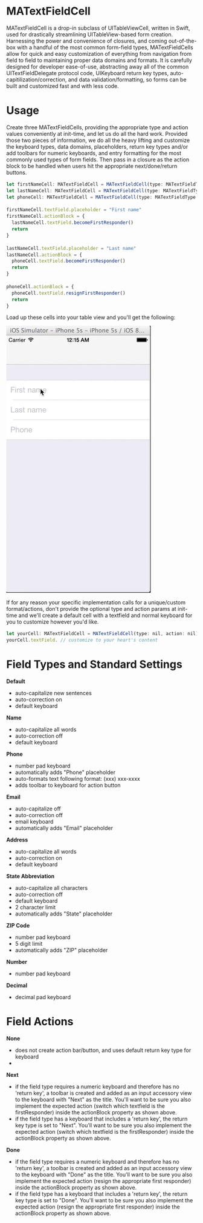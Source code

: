 MATextFieldCell
==================

MATextFieldCell is a drop-in subclass of UITableViewCell, written in Swift, used for drastically streamlining UITableView-based form creation. Harnessing the power and convenience of closures, and coming out-of-the-box with a handful of the most common form-field types, MATextFieldCells allow for quick and easy customization of everything from navigation from field to field to maintaining proper data domains and formats. It is carefully designed for developer ease-of-use, abstracting away all of the common UITextFieldDelegate protocol code, UIKeyboard return key types, auto-capitilization/correction, and data validation/formatting, so forms can be built and customized fast and with less code.


Usage
=====

Create three MATextFieldCells, providing the appropriate type and action values conveniently at init-time, and let us do all the hard work. Provided those two pieces of information, we do all the heavy lifting and customize the keyboard types, data domains, placeholders, return key types and/or add toolbars for numeric keyboards, and entry formatting for the most commonly used types of form fields. Then pass in a closure as the action block to be handled when users hit the appropriate next/done/return buttons.

```js
let firstNameCell: MATextFieldCell = MATextFieldCell(type: MATextFieldType.Name, action: MATextFieldActionType.Next)
let lastNameCell: MATextFieldCell = MATextFieldCell(type: MATextFieldType.Name, action: MATextFieldActionType.Next)
let phoneCell: MATextFieldCell = MATextFieldCell(type: MATextFieldType.Phone, action: MATextFieldActionType.Done)

firstNameCell.textField.placeholder = "First name"
firstNameCell.actionBlock = {
  lastNameCell.textField.becomeFirstResponder()
  return
}

lastNameCell.textField.placeholder = "Last name"
lastNameCell.actionBlock = {
  phoneCell.textField.becomeFirstResponder()
  return
}

phoneCell.actionBlock = {
  phoneCell.textField.resignFirstResponder()
  return
}
```

Load up these cells into your table view and you'll get the following:

![demo](Screenshots/demo.gif)


If for any reason your specific implementation calls for a unique/custom format/actions, don't provide the optional type and action params at init-time and we'll create a default cell with a textfield and normal keyboard for you to customize however you'd like.

```js
let yourCell: MATextFieldCell = MATextFieldCell(type: nil, action: nil)
yourCell.textField. // customize to your heart's content
```


Field Types and Standard Settings
=====

**Default**
  - auto-capitalize new sentences
  - auto-correction on
  - default keyboard
  
**Name**
  - auto-capitalize all words
  - auto-correction off
  - default keyboard
  
**Phone**
  - number pad keyboard
  - automatically adds "Phone" placeholder
  - auto-formats text following format: (xxx) xxx-xxxx
  - adds toolbar to keyboard for action button
  
**Email**
  - auto-capitalize off
  - auto-correction off
  - email keyboard
  - automatically adds "Email" placeholder
  
**Address**
  - auto-capitalize all words
  - auto-correction on
  - default keyboard
  
**State Abbreviation**
  - auto-capitalize all characters
  - auto-correction off
  - default keyboard
  - 2 character limit
  - automatically adds "State" placeholder
  
**ZIP Code**
  - number pad keyboard
  - 5 digit limit
  - automatically adds "ZIP" placeholder
  
**Number**
  - number pad keyboard
  
**Decimal**
  - decimal pad keyboard

  
Field Actions
=====

**None**
  - does not create action bar/button, and uses default return key type for keyboard
  - 
**Next**
  - if the field type requires a numeric keyboard and therefore has no 'return key', a toolbar is created and added as an input accessory view to the keyboard with "Next" as the title. You'll want to be sure you also implement the expected action (switch which textfield is the firstResponder) inside the actionBlock property as shown above.
  - if the field type has a keyboard that includes a 'return key', the return key type is set to "Next". You'll want to be sure you also implement the expected action (switch which textfield is the firstResponder) inside the actionBlock property as shown above.

**Done**
  - if the field type requires a numeric keyboard and therefore has no 'return key', a toolbar is created and added as an input accessory view to the keyboard with "Done" as the title. You'll want to be sure you also implement the expected action (resign the appropriate first responder) inside the actionBlock property as shown above.
  - if the field type has a keyboard that includes a 'return key', the return key type is set to "Done". You'll want to be sure you also implement the expected action (resign the appropriate first responder) inside the actionBlock property as shown above.
